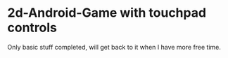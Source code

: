 # 2d-Android-Game with touchpad controls
Only basic stuff completed, will get back to it when I have more free time.
